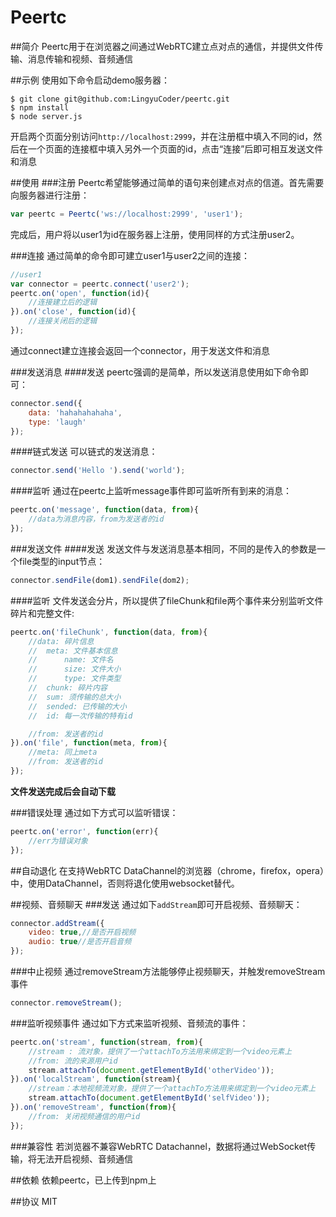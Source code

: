 Peertc
===

##简介
Peertc用于在浏览器之间通过WebRTC建立点对点的通信，并提供文件传输、消息传输和视频、音频通信

##示例
使用如下命令启动demo服务器：
```
$ git clone git@github.com:LingyuCoder/peertc.git
$ npm install
$ node server.js
```
开启两个页面分别访问`http://localhost:2999`，并在注册框中填入不同的id，然后在一个页面的连接框中填入另外一个页面的id，点击“连接”后即可相互发送文件和消息

##使用
###注册
Peertc希望能够通过简单的语句来创建点对点的信道。首先需要向服务器进行注册：
```javascript
var peertc = Peertc('ws://localhost:2999', 'user1');
```
完成后，用户将以user1为id在服务器上注册，使用同样的方式注册user2。

###连接
通过简单的命令即可建立user1与user2之间的连接：
```javascript
//user1
var connector = peertc.connect('user2');
peertc.on('open', function(id){
    //连接建立后的逻辑
}).on('close', function(id){
    //连接关闭后的逻辑
});
```
通过connect建立连接会返回一个connector，用于发送文件和消息

###发送消息
####发送
peertc强调的是简单，所以发送消息使用如下命令即可：
```javascript
connector.send({
    data: 'hahahahahaha',
    type: 'laugh'
});
```
####链式发送
可以链式的发送消息：
```javascript
connector.send('Hello ').send('world');
```
####监听
通过在peertc上监听message事件即可监听所有到来的消息：
```javascript
peertc.on('message', function(data, from){
    //data为消息内容，from为发送者的id
});
```

###发送文件
####发送
发送文件与发送消息基本相同，不同的是传入的参数是一个file类型的input节点：
```javascript
connector.sendFile(dom1).sendFile(dom2);
```
####监听
文件发送会分片，所以提供了fileChunk和file两个事件来分别监听文件碎片和完整文件:
```javascript
peertc.on('fileChunk', function(data, from){
    //data: 碎片信息
    //  meta: 文件基本信息
    //      name: 文件名
    //      size: 文件大小
    //      type: 文件类型
    //  chunk: 碎片内容
    //  sum: 须传输的总大小
    //  sended: 已传输的大小
    //  id: 每一次传输的特有id

    //from: 发送者的id
}).on('file', function(meta, from){
    //meta: 同上meta
    //from: 发送者的id
});
```
**文件发送完成后会自动下载**

###错误处理
通过如下方式可以监听错误：
```javascript
peertc.on('error', function(err){
    //err为错误对象
});
```

##自动退化
在支持WebRTC DataChannel的浏览器（chrome，firefox，opera）中，使用DataChannel，否则将退化使用websocket替代。

##视频、音频聊天
###发送
通过如下`addStream`即可开启视频、音频聊天：

```javascript
connector.addStream({
    video: true,//是否开启视频
    audio: true//是否开启音频
});
```



###中止视频
通过removeStream方法能够停止视频聊天，并触发removeStream事件

```javascript
connector.removeStream();
```

###监听视频事件
通过如下方式来监听视频、音频流的事件：

```javascript
peertc.on('stream', function(stream, from){
    //stream : 流对象，提供了一个attachTo方法用来绑定到一个video元素上
    //from: 流的来源用户id
    stream.attachTo(document.getElementById('otherVideo'));
}).on('localStream', function(stream){
    //stream：本地视频流对象，提供了一个attachTo方法用来绑定到一个video元素上
    stream.attachTo(document.getElementById('selfVideo'));
}).on('removeStream', function(from){
    //from: 关闭视频通信的用户id
});
```


###兼容性
若浏览器不兼容WebRTC Datachannel，数据将通过WebSocket传输，将无法开启视频、音频通信

##依赖
依赖peertc，已上传到npm上

##协议
MIT







